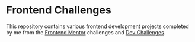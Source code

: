 # Frontend Challenges
This repository contains various frontend development projects completed by me from the [Frontend Mentor](https://www.frontendmentor.io/) challenges and 
[Dev Challenges](https://devchallenges.io/).
